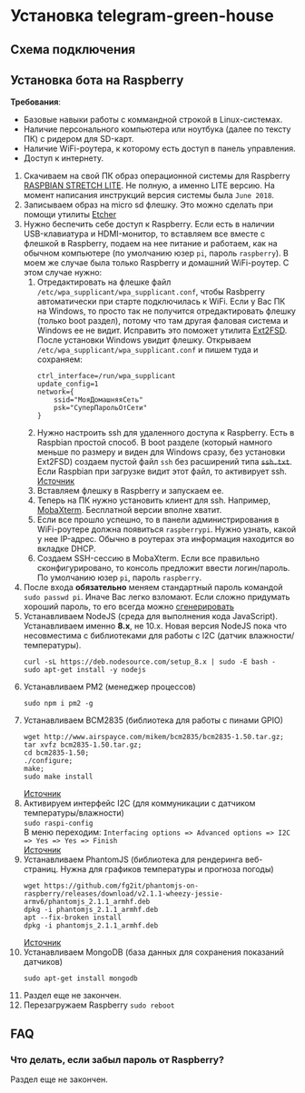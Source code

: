 # Установка telegram-green-house

## Схема подключения


## Установка бота на Raspberry

**Требования**:
* Базовые навыки работы с коммандной строкой в Linux-системах.
* Наличие персонального компьютера или ноутбука (далее по тексту ПК) с ридером для SD-карт.
* Наличие WiFi-роутера, к которому есть доступ в панель управления.
* Доступ к интернету.

1. Скачиваем на свой ПК образ операционной системы для Raspberry [RASPBIAN STRETCH LITE](https://www.raspberrypi.org/downloads/raspbian/). Не полную, а именно LITE версию. На момент написания инструкций версия системы была `June 2018`.
2. Записываем образ на micro sd флешку. Это можно сделать при помощи утилиты [Etcher](https://etcher.io/)
3. Нужно беспечить себе доступ к Raspberry. Если есть в наличии USB-клавиатура и HDMI-монитор, то вставляем все вместе с флешкой в Raspberry, подаем на нее питание и работаем, как на обычном компьютере (по умолчанию юзер `pi`, пароль `raspberry`). В моем же случае была только Raspberry и домашний WiFi-роутер. С этом случае нужно:
    1. Отредактировать на флешке файл `/etc/wpa_supplicant/wpa_supplicant.conf`, чтобы Rasbperry автоматически при старте подключилась к WiFi. Если у Вас ПК на Windows, то просто так не получится отредактировать флешку (только boot раздел), потому что там другая фаловая система и Windows ее не видит. Исправить это поможет утилита [Ext2FSD](http://www.ext2fsd.com/?page_id=16). После установки Windows увидит флешку. Открываем `/etc/wpa_supplicant/wpa_supplicant.conf` и пишем туда и сохраняем:<br />
        ```
        ctrl_interface=/run/wpa_supplicant
        update_config=1
        network={
    	    ssid="МояДомашняяСеть"
	        psk="СуперПарольОтСети"
        }
        ```
    2. Нужно настроить ssh для удаленного доступа к Raspberry. Есть в Raspbian простой способ. В boot разделе (который намного меньше по размеру и виден для Windows сразу, без установки Ext2FSD) создаем пустой файл `ssh` без расширений типа  ~~`ssh.txt`~~. Если Raspbian при загрузке видит этот файл, то активирует ssh. [Источник](https://www.raspberrypi.org/forums/viewtopic.php?t=169905)
    3. Вставляем флешку в Raspberry и запускаем ее.
    4. Теперь на ПК нужно установить клиент для ssh. Например, [MobaXterm](https://mobaxterm.mobatek.net/download.html). Бесплатной версии вполне хватит.
    5. Если все прошло успешно, то в панели администрирования в WiFi-роутере должна появиться `raspberrypi`. Нужно узнать, какой у нее IP-адрес. Обычно в роутерах эта информация находится во вкладке DHCP.
    6. Создаем SSH-сессию в MobaXterm. Если все правильно сконфигурировано, то консоль предложит ввести логин/пароль. По умолчанию юзер `pi`, пароль `raspberry`.
4. После входа **обязательно** меняем стандартный пароль командой `sudo passwd pi`. Иначе Вас легко взломают. Если сложно придумать хороший пароль, то его всегда можно [сгенерировать](https://passwordsgenerator.net/ru/)
5. Устанавливаем NodeJS (среда для выполнения кода JavaScript). Устанавливаем именно **8.х**, не 10.х. Новая версия NodeJS пока что несовместима с библиотеками для работы с I2C (датчик влажности/температуры).
    ```
    curl -sL https://deb.nodesource.com/setup_8.x | sudo -E bash -
    sudo apt-get install -y nodejs
    ```
6. Устанавливаем PM2 (менеджер процессов)
    ```
    sudo npm i pm2 -g
    ```
7. Устанавливаем BCM2835 (библиотека для работы с пинами GPIO)
   ```
   wget http://www.airspayce.com/mikem/bcm2835/bcm2835-1.50.tar.gz;
   tar xvfz bcm2835-1.50.tar.gz;
   cd bcm2835-1.50;
   ./configure;
   make;
   sudo make install
   ```
   [Источник](https://gist.github.com/annem/3183536)
8. Активируем интерфейс I2C (для коммуникации с датчиком температуры/влажности)<br />
   `sudo raspi-config`<br />
   В меню переходим: `Interfacing options => Advanced options => I2C => Yes => Yes => Finish`<br />
   [Источник](https://learn.adafruit.com/adafruits-raspberry-pi-lesson-4-gpio-setup/configuring-i2c)
9. Устанавливаем PhantomJS (библиотека для рендеринга веб-страниц. Нужна для графиков температуры и прогноза погоды)
    ```
    wget https://github.com/fg2it/phantomjs-on-raspberry/releases/download/v2.1.1-wheezy-jessie-armv6/phantomjs_2.1.1_armhf.deb
    dpkg -i phantomjs_2.1.1_armhf.deb
    apt --fix-broken install
    dpkg -i phantomjs_2.1.1_armhf.deb
    ```
   [Источник](https://github.com/fg2it/phantomjs-on-raspberry)
10. Устанавливаем MongoDB (база данных для сохранения показаний датчиков)
    ```
    sudo apt-get install mongodb
    ```
11. Раздел еще не закончен.
12. Перезагружаем Raspberry `sudo reboot`

## FAQ
### Что делать, если забыл пароль от Raspberry?
Раздел еще не закончен.
   